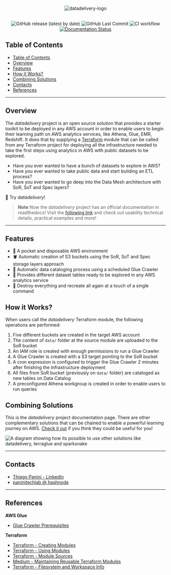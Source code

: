 <div align="center">
    <br><img src="https://github.com/ThiagoPanini/datadelivery/blob/main/docs/assets/imgs/header-readme.png?raw=true" alt="datadelivery-logo">
</div>

<div align="center">
  <br>
  
  ![GitHub release (latest by date)](https://img.shields.io/github/v/release/ThiagoPanini/datadelivery?color=purple)
  ![GitHub Last Commit](https://img.shields.io/github/last-commit/ThiagoPanini/datadelivery?color=purple)
  ![CI workflow](https://img.shields.io/github/actions/workflow/status/ThiagoPanini/datadelivery/ci-main.yml?label=ci)
  [![Documentation Status](https://readthedocs.org/projects/terraglue/badge/?version=latest)](https://datadelivery.readthedocs.io/pt/latest/?badge=latest)

</div>

## Table of Contents
- [Table of Contents](#table-of-contents)
- [Overview](#overview)
- [Features](#features)
- [How it Works?](#how-it-works)
- [Combining Solutions](#combining-solutions)
- [Contacts](#contacts)
- [References](#references)

___


## Overview

The *datadelivery* project is an open source solution that provides a starter toolkit to be deployed in any AWS account in order to enable users to begin their learning path on AWS analytics services, like Athena, Glue, EMR, Redshift. It does that by supplying a [Terraform](https://www.terraform.io/) module that can be called from any Terraform project for deploying all the infrastructure needed to take the first steps using analytics in AWS with public datasets to be explored.

- Have you ever wanted to have a bunch of datasets to explore in AWS?
- Have you ever wanted to take public data and start building an ETL process?
- Have you ever wanted to go deep into the Data Mesh architecture with SoR, SoT and Spec layers?

🚛 Try *datadelivery*!

> **Note**
>  Now the *datadelivery* project has an official documentation in readthedocs! Visit the [following link](https://datadelivery.readthedocs.io/en/latest/) and check out usability technical details, practical examples and more!

___

## Features

- 🚀 A pocket and disposable AWS environment
- 🪣 Automatic creation of S3 buckets using the SoR, SoT and Spec storage layers approach
- 🤖 Automatic data cataloging process using a scheduled Glue Crawler
- 🎲 Provides different dataset tables ready to be explored in any AWS analytics service
- 🔦 Destroy everything and recreate all again at a touch of a single command

## How it Works?

When users call the *datadelivery* Terraform module, the following operations are performed:

1. Five different buckets are created in the target AWS account
2. The content of `data/` folder at the source module are uploaded to the SoR bucket
3. An IAM role is created with enough permissions to run a Glue Crawler
4. A Glue Crawler is created with a S3 target pointing to the SoR bucket
5. A cron expression is configured to trigger the Glue Crawler 2 minutes after finishing the infrastructure deployment
6. All files from SoR bucket (previously on `data/` folder) are cataloged as new tables on Data Catalog
7. A preconfigured Athena workgroup is created in order to enable users to run queries

## Combining Solutions

This is the *datadelivery* project documentation page. There are other complementary solutions that can be chained to enable a powerful learning journey on AWS. [Check it out](https://github.com/ThiagoPanini) if you think they could be useful for you!

![A diagram showing how its possible to use other solutions like datadelivery, terraglue and sparksnake](https://github.com/ThiagoPanini/datadelivery/blob/feature/first-deploy/docs/assets/imgs/products-overview.png?raw=true)

___

## Contacts

- [Thiago Panini - LinkedIn](https://www.linkedin.com/in/thiago-panini/)
- [paninitechlab @ hashnode](https://panini.hashnode.dev/)

___

## References

**AWS Glue**

- [Glue Crawler Prerequisites](https://docs.aws.amazon.com/glue/latest/dg/crawler-prereqs.html)

**Terraform**

- [Terraform - Creating Modules](https://developer.hashicorp.com/terraform/language/modules/develop)
- [Terraform - Using Modules](https://developer.hashicorp.com/terraform/language/modules)
- [Terraform - Module Sources](https://developer.hashicorp.com/terraform/language/modules/sources)
- [Medium - Maintaining Reusable Terraform Modules](https://arunksingh16.medium.com/maintaining-reusable-terraform-modules-in-github-d0440753e784)
- [Terraform - Filesystem and Workspace Info](https://developer.hashicorp.com/terraform/language/expressions/references#filesystem-and-workspace-info)